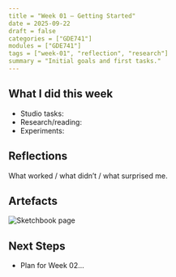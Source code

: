 ```yaml
---
title = "Week 01 — Getting Started"
date = 2025-09-22
draft = false
categories = ["GDE741"]
modules = ["GDE741"]
tags = ["week-01", "reflection", "research"]
summary = "Initial goals and first tasks."
---
```


## What I did this week
- Studio tasks:
- Research/reading:
- Experiments:

## Reflections
What worked / what didn’t / what surprised me.

## Artefacts
![Sketchbook page](/images/week-01/sketch-1.jpg)

## Next Steps
- Plan for Week 02…


